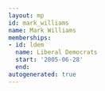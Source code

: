 ```yaml
---
layout: mp
id: mark_williams
name: Mark Williams
memberships:
- id: ldem
  name: Liberal Democrats
  start: '2005-06-28'
  end: 
autogenerated: true
---
```

